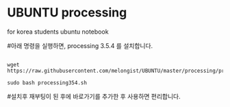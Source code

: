 # UBUNTU processing
for korea students ubuntu notebook 



#아래 명령을 실행하면, processing 3.5.4 를 설치합니다.   
   
<pre><code>
wget https://raw.githubusercontent.com/melongist/UBUNTU/master/processing/processing354.sh
   
sudo bash processing354.sh
</code></pre>

#설치후 재부팅이 된 후에 바로가기를 추가한 후 사용하면 편리합니다.
